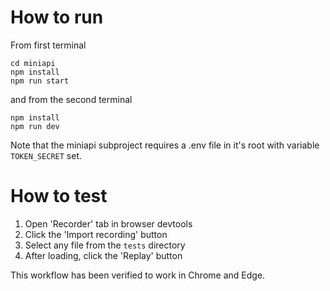# How to run
From first terminal
```shell
cd miniapi
npm install
npm run start
```
and from the second terminal
```shell
npm install
npm run dev
```

Note that the miniapi subproject requires a .env file in it's root with variable `TOKEN_SECRET` set.
# How to test
1. Open 'Recorder' tab in browser devtools
2. Click the 'Import recording' button
3. Select any file from the `tests` directory
4. After loading, click the 'Replay' button

This workflow has been verified to work in Chrome and Edge.
